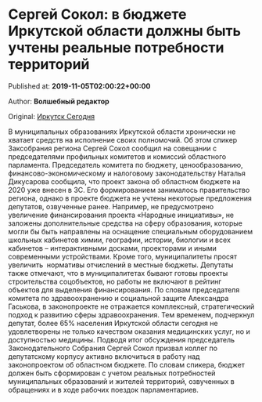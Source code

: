 
# Сергей Сокол: в бюджете Иркутской области должны быть учтены реальные потребности территорий

Published at: **2019-11-05T02:00:22+00:00**

Author: **Волшебный редактор**

Original: [Иркутск Сегодня](https://irk.today/2019/11/05/sergej-sokol-v-bjudzhete-irkutskoj-oblasti-dolzhny-byt-uchteny-realnye-potrebnosti-territorij/)

В муниципальных образованиях Иркутской области хронически не хватает средств на исполнение своих полномочий. Об этом спикер Заксобрания региона Сергей Сокол сообщил на совещании с председателями профильных комитетов и комиссий областного парламента.
Председатель комитета по бюджету, ценообразованию, финансово-экономическому и налоговому законодательству Наталья Дикусарова сообщила, что проект закона об областном бюджете на 2020 уже внесен в ЗС. Его формированием занималось правительство региона, однако в проекте бюджета не учтены некоторые предложения депутатов, озвученные ранее. Например, не предусмотрено увеличение финансирования проекта «Народные инициативы», не заложены дополнительные средства на сферу образования, которые могли бы быть направлены на оснащение специальным оборудованием школьных кабинетов химии, географии, истории, биологии и всех кабинетов – интерактивными досками, проекторами и иными современными устройствами. Кроме того, муниципалитеты просят увеличить  нормативы отчислений в местные бюджеты.
Депутаты также отмечают, что в муниципалитетах бывают готовы проекты строительства соцобъектов, но работы не включают в рейтинг объектов для выделения финансирования.
По словам председателя комитета по здравоохранению и социальной защите Александра Гаськова, в законопроекте не отражается комплексный, стратегический подход к развитию сферы здравоохранения. Тем временем, подчеркнул депутат, более 65% населения Иркутской области сегодня не удовлетворены не только качеством оказания медицинских услуг, но и доступностью медицины.
Подводя итог обсуждения председатель Законодательного Собрания Сергей Сокол призвал коллег по депутатскому корпусу активно включиться в работу над законопроектом об областном бюджете. По словам спикера, бюджет должен быть сформирован с учетом реальных потребностей муниципальных образований и жителей территорий, озвученных в обращениях и в ходе рабочих поездок парламентариев.
